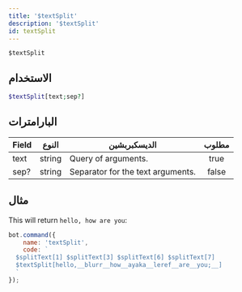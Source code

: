 ```yaml
---
title: '$textSplit'
description: '$textSplit'
id: textSplit
---
```


`$textSplit`

## الاستخدام

```php
$textSplit[text;sep?]
```

## البارامترات

| Field | النوع  | الديسكبربشين                      | مطلوب |
| ----- | ------ | --------------------------------- |:-----:|
| text  | string | Query of arguments.               | true  |
| sep?  | string | Separator for the text arguments. | false |

## مثال

This will return `hello, how are you`:

```javascript
bot.command({
    name: 'textSplit',
    code: `
  $splitText[1] $splitText[3] $splitText[6] $splitText[7]
  $textSplit[hello,__blurr__how__ayaka__leref__are__you;__]
  `
});
```